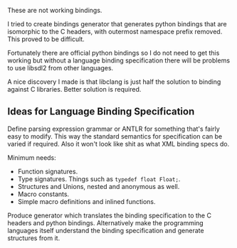 These are not working bindings.

I tried to create bindings generator that generates python bindings that are isomorphic to the C headers, with outermost namespace prefix removed. This proved to be difficult.

Fortunately there are official python bindings so I do not need to get this working but without a language binding specification there will be problems to use libsdl2 from other languages.

A nice discovery I made is that libclang is just half the solution to binding against C libraries. Better solution is required.

## Ideas for Language Binding Specification

Define parsing expression grammar or ANTLR for something that's fairly easy to modify. This way the standard semantics for specification can be varied if required. Also it won't look like shit as what XML binding specs do.

Minimum needs:

 * Function signatures.
 * Type signatures. Things such as `typedef float Float;`.
 * Structures and Unions, nested and anonymous as well.
 * Macro constants.
 * Simple macro definitions and inlined functions.

Produce generator which translates the binding specification to the C headers and python bindings. Alternatively make the programming languages
itself understand the binding specification and generate structures from it.
